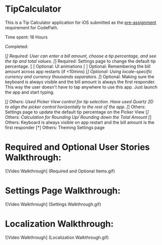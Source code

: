 # TipCalculator

This is a Tip Calculator application for iOS submitted as the [pre-assignment](https://gist.github.com/timothy1ee/7747214) requirement for CodePath.

Time spent: 16 Hours

Completed:

[*] Required: User can enter a bill amount, choose a tip percentage, and see the tip and total values.
[*] Required: Settings page to change the default tip percentage.
[ ] Optional: UI animations
[ ] Optional: Remembering the bill amount across app restarts (if <10mins)
[*] Optional: Using locale-specific currency and currency thousands separators.
[*] Optional: Making sure the keyboard is always visible and the bill amount is always the first responder. This way the user doesn't have to tap anywhere to use this app. Just launch the app and start typing.

[*] Others: Used Picker View control for tip selection. Have used Quartz 2D to align the picker control horizontally to the rest of the app.
[*] Others: Settings page to update the default tip percentage on the Picker View
[*] Others: Calculation for Rounding Up/ Rounding down the Total Amount
[*] Others: Keyboard is always visible on app restart and the bill amount is the first responder
[*] Others: Theming Settings page

# Required and Optional User Stories Walkthrough:
![Video Walkthrough] (Required and Optional Items.gif)

# Settings Page Walkthrough:
![Video Walkthrough] (Settings Walkthrough.gif)

# Localization Walkthrough:
![Video Walkthrough] (Localization Walkthrough.gif)

